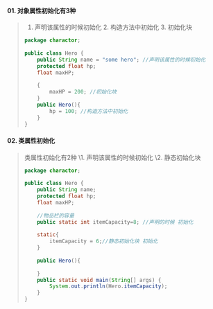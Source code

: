 



#### 01. 对象属性初始化有3种 

> 1. 声明该属性的时候初始化
>    2. 构造方法中初始化
>       3. 初始化块 
>
> ```java
> package charactor;
>  
> public class Hero {
>     public String name = "some hero"; //声明该属性的时候初始化
>     protected float hp;
>     float maxHP;
>      
>     {
>         maxHP = 200; //初始化块
>     }  
>     public Hero(){
>         hp = 100; //构造方法中初始化    
>     }    
> }
> ```





#### 02. 类属性初始化 

> 类属性初始化有2种
> \1. 声明该属性的时候初始化
> \2. 静态初始化块
>
> ```java
> package charactor;
>  
> public class Hero {
>     public String name;
>     protected float hp;
>     float maxHP;
>      
>     //物品栏的容量
>     public static int itemCapacity=8; //声明的时候 初始化
>      
>     static{
>         itemCapacity = 6;//静态初始化块 初始化
>     }
>      
>     public Hero(){
>          
>     }
>     public static void main(String[] args) {
>         System.out.println(Hero.itemCapacity);
>     }    
> }
> ```
>
> 
